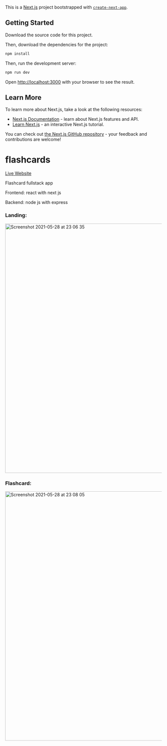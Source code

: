 This is a [Next.js](https://nextjs.org/) project bootstrapped with [`create-next-app`](https://github.com/vercel/next.js/tree/canary/packages/create-next-app).

## Getting Started

Download the source code for this project.

Then, download the dependencies for the project:
```bash
npm install
```

Then, run the development server:

```bash
npm run dev
```

Open [http://localhost:3000](http://localhost:3000) with your browser to see the result.

## Learn More

To learn more about Next.js, take a look at the following resources:

- [Next.js Documentation](https://nextjs.org/docs) - learn about Next.js features and API.
- [Learn Next.js](https://nextjs.org/learn) - an interactive Next.js tutorial.

You can check out [the Next.js GitHub repository](https://github.com/vercel/next.js/) - your feedback and contributions are welcome!

# flashcards

[Live Website](https://mflashcards.netlify.app)

Flashcard fullstack app

Frontend: react with next js

Backend: node js with express

### Landing:
<img width="800" alt="Screenshot 2021-05-28 at 23 06 35" src="https://user-images.githubusercontent.com/74429608/120046135-6e23a300-c009-11eb-9bfb-535229f6c035.png">

### Flashcard:
<img width="800" alt="Screenshot 2021-05-28 at 23 08 05" src="https://user-images.githubusercontent.com/74429608/120046191-914e5280-c009-11eb-8017-3f55e457a000.png">




